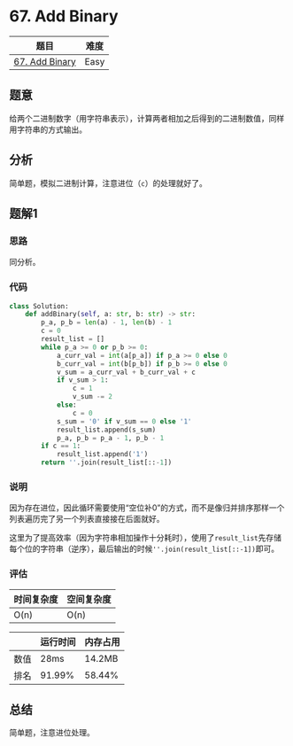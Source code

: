 # 67. Add Binary

| 题目 | 难度 |
| ---- | ---- |
| [67. Add Binary](https://leetcode.com/problems/add-binary/) | Easy |

## 题意

给两个二进制数字（用字符串表示），计算两者相加之后得到的二进制数值，同样用字符串的方式输出。

## 分析

简单题，模拟二进制计算，注意进位（`c`）的处理就好了。

## 题解1

### 思路

同分析。

### 代码

```python
class Solution:
    def addBinary(self, a: str, b: str) -> str:
        p_a, p_b = len(a) - 1, len(b) - 1
        c = 0
        result_list = []
        while p_a >= 0 or p_b >= 0:
            a_curr_val = int(a[p_a]) if p_a >= 0 else 0
            b_curr_val = int(b[p_b]) if p_b >= 0 else 0
            v_sum = a_curr_val + b_curr_val + c
            if v_sum > 1:
                c = 1
                v_sum -= 2
            else:
                c = 0
            s_sum = '0' if v_sum == 0 else '1'
            result_list.append(s_sum)
            p_a, p_b = p_a - 1, p_b - 1
        if c == 1:
            result_list.append('1')
        return ''.join(result_list[::-1])
```

### 说明

因为存在进位，因此循环需要使用“空位补0”的方式，而不是像归并排序那样一个列表遍历完了另一个列表直接接在后面就好。

这里为了提高效率（因为字符串相加操作十分耗时），使用了`result_list`先存储每个位的字符串（逆序），最后输出的时候`''.join(result_list[::-1])`即可。

### 评估

| 时间复杂度 | 空间复杂度 |
| ---- | ---- |
| O(n) | O(n) |

| | 运行时间 | 内存占用 |
| ---- | ---- | ---- |
| 数值 | 28ms | 14.2MB |
| 排名 | 91.99% | 58.44% |

## 总结

简单题，注意进位处理。
